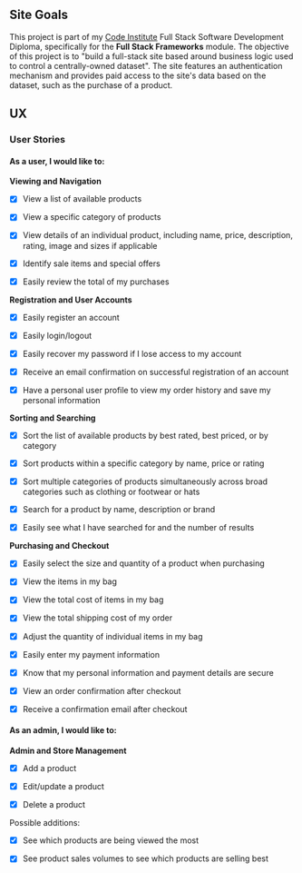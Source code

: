 ## **Site Goals**

This project is part of my [Code Institute](https://codeinstitute.net/) Full Stack Software Development Diploma, specifically for the **Full Stack Frameworks** module. The objective of this project is to "build a full-stack site based around business logic used to control a centrally-owned dataset". The site features an authentication mechanism and provides paid access to the site's data based on the dataset, such as the purchase of a product.

## **UX**

### User Stories

#### As a user, I would like to:

**Viewing and Navigation**

- [x] View a list of available products

- [x] View a specific category of products

- [x] View details of an individual product, including name, price, description, rating, image and sizes if applicable

- [x] Identify sale items and special offers

- [x] Easily review the total of my purchases

**Registration and User Accounts**

- [x] Easily register an account

- [x] Easily login/logout

- [x] Easily recover my password if I lose access to my account

- [x] Receive an email confirmation on successful registration of an account

- [x] Have a personal user profile to view my order history and save my personal information

**Sorting and Searching**

- [x] Sort the list of available products by best rated, best priced, or by category

- [x] Sort products within a specific category by name, price or rating

- [x] Sort multiple categories of products simultaneously across broad categories such as clothing or footwear or hats

- [x] Search for a product by name, description or brand

- [x] Easily see what I have searched for and the number of results

**Purchasing and Checkout**

- [x] Easily select the size and quantity of a product when purchasing

- [x] View the items in my bag

- [x] View the total cost of items in my bag

- [x] View the total shipping cost of my order

- [x] Adjust the quantity of individual items in my bag

- [x] Easily enter my payment information

- [x] Know that my personal information and payment details are secure

- [x] View an order confirmation after checkout

- [x] Receive a confirmation email after checkout

#### As an admin, I would like to:

**Admin and Store Management**

- [x] Add a product

- [x] Edit/update a product

- [x] Delete a product

Possible additions:

- [x] See which products are being viewed the most

- [x] See product sales volumes to see which products are selling best
